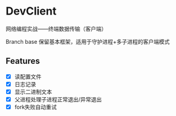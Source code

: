 # DevClient

网络编程实战——终端数据传输（客户端）

Branch base 保留基本框架，适用于守护进程+多子进程的客户端模式

## Features
- [x] 读配置文件
- [x] 日志记录
- [x] 显示二进制文本
- [x] 父进程处理子进程正常退出/异常退出
- [x] fork失败自动重试
